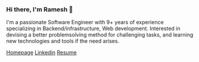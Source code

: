 ### Hi there, I'm Ramesh 👋

I'm a passionate Software Engineer with 9+ years of experience specializing in Backend/infrastructure, Web development. Interested in devising a better problemsolving
method for challenging tasks, and learning new technologies and tools if the need arises.

[Homepage](https://rameshkumar.me/)  [Linkedin](https://www.linkedin.com/in/trkrameshkumar/)  [Resume](https://rameshkumar.me/ramesh_kumar_cv.pdf)

<!--
**trkrameshkumar/trkrameshkumar** is a ✨ _special_ ✨ repository because its `README.md` (this file) appears on your GitHub profile.

Here are some ideas to get you started:

- 🔭 I’m currently working on ...
- 🌱 I’m currently learning ...
- 👯 I’m looking to collaborate on ...
- 🤔 I’m looking for help with ...
- 💬 Ask me about ...
- 📫 How to reach me: ...
- 😄 Pronouns: ...
- ⚡ Fun fact: ...
-->
